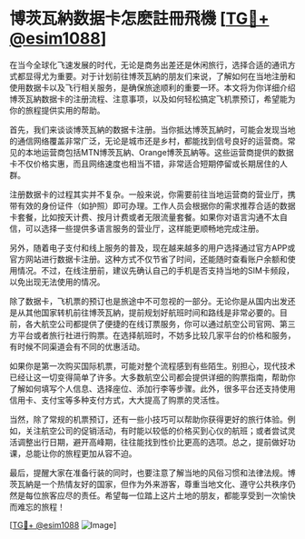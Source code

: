 # 博茨瓦納数据卡怎麽註冊飛機 [[TG💪+ @esim1088](https://t.me/s/esim1088)]

在当今全球化飞速发展的时代，无论是商务出差还是休闲旅行，选择合适的通讯方式都显得尤为重要。对于计划前往博茨瓦納的朋友们来说，了解如何在当地注册和使用数据卡以及飞行相关服务，是确保旅途顺利的重要一环。本文将为你详细介绍博茨瓦納数据卡的注册流程、注意事项，以及如何轻松搞定飞机票预订，希望能为你的旅程提供实用的帮助。

首先，我们来谈谈博茨瓦納的数据卡注册。当你抵达博茨瓦納时，可能会发现当地的通信网络覆盖非常广泛，无论是城市还是乡村，都能找到信号良好的运营商。常见的本地运营商包括MTN博茨瓦納、Orange博茨瓦納等。这些运营商提供的数据卡不仅价格实惠，而且网络速度也相当不错，非常适合短期停留或长期居住的人群。

注册数据卡的过程其实并不复杂。一般来说，你需要前往当地运营商的营业厅，携带有效的身份证件（如护照）即可办理。工作人员会根据你的需求推荐合适的数据卡套餐，比如按天计费、按月计费或者无限流量套餐。如果你对语言沟通不太自信，可以选择一些提供多语言服务的营业厅，这样能更顺畅地完成注册。

另外，随着电子支付和线上服务的普及，现在越来越多的用户选择通过官方APP或官方网站进行数据卡注册。这种方式不仅节省了时间，还能随时查看账户余额和使用情况。不过，在线注册前，建议先确认自己的手机是否支持当地的SIM卡频段，以免出现无法使用的情况。

除了数据卡，飞机票的预订也是旅途中不可忽视的一部分。无论你是从国内出发还是从其他国家转机前往博茨瓦納，提前规划好航班时间和路线是非常必要的。目前，各大航空公司都提供了便捷的在线订票服务，你可以通过航空公司官网、第三方平台或者旅行社进行购票。在选择航班时，不妨多比较几家平台的价格和服务，有时候不同渠道会有不同的优惠活动。

如果你是第一次购买国际机票，可能对整个流程感到有些陌生。别担心，现代技术已经让这一切变得简单了许多。大多数航空公司都会提供详细的购票指南，帮助你了解如何填写个人信息、选择座位、添加行李等步骤。此外，很多平台还支持使用信用卡、支付宝等多种支付方式，大大提高了购票的灵活性。

当然，除了常规的机票预订，还有一些小技巧可以帮助你获得更好的旅行体验。例如，关注航空公司的促销活动，有时能以较低的价格买到心仪的航班；或者尝试灵活调整出行日期，避开高峰期，往往能找到性价比更高的选项。总之，提前做好功课，总能让你的旅程更加从容不迫。

最后，提醒大家在准备行装的同时，也要注意了解当地的风俗习惯和法律法规。博茨瓦納是一个热情友好的国家，但作为外来游客，尊重当地文化、遵守公共秩序仍然是每位旅客应尽的责任。希望每一位踏上这片土地的朋友，都能享受到一次愉快而难忘的旅程！

[[TG💪+ @esim1088](https://t.me/s/esim1088) ![Image](https://i.postimg.cc/4NQfJmqS/Snipaste-2025-05-13-00-14-12.png)]